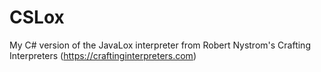 # CSLox
My C# version of the JavaLox interpreter from Robert Nystrom's Crafting Interpreters (https://craftinginterpreters.com)
